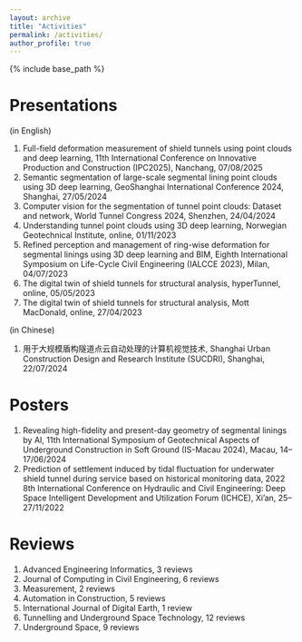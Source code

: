 ```yaml
---
layout: archive
title: "Activities"
permalink: /activities/
author_profile: true
---
```


{% include base_path %}

Presentations
======
(in English)
1.	Full-field deformation measurement of shield tunnels using point clouds and deep learning, 11th International Conference on Innovative Production and Construction (IPC2025), Nanchang, 07/08/2025
1.	Semantic segmentation of large-scale segmental lining point clouds using 3D deep learning, GeoShanghai International Conference 2024, Shanghai, 27/05/2024
1.	Computer vision for the segmentation of tunnel point clouds: Dataset and network, World Tunnel Congress 2024, Shenzhen, 24/04/2024
1.	Understanding tunnel point clouds using 3D deep learning, Norwegian Geotechnical Institute, online, 01/11/2023
1.	Refined perception and management of ring-wise deformation for segmental linings using 3D deep learning and BIM, Eighth International Symposium on Life-Cycle Civil Engineering (IALCCE 2023), Milan, 04/07/2023
1.	The digital twin of shield tunnels for structural analysis, hyperTunnel, online, 05/05/2023
1.	The digital twin of shield tunnels for structural analysis, Mott MacDonald, online, 27/04/2023

(in Chinese)
1.	用于大规模盾构隧道点云自动处理的计算机视觉技术, Shanghai Urban Construction Design and Research Institute (SUCDRI), Shanghai, 22/07/2024

Posters
======
1.	Revealing high-fidelity and present-day geometry of segmental linings by AI, 11th International Symposium of Geotechnical Aspects of Underground Construction in Soft Ground (IS-Macau 2024), Macau, 14–17/06/2024
2.	Prediction of settlement induced by tidal fluctuation for underwater shield tunnel during service based on historical monitoring data, 2022 8th International Conference on Hydraulic and Civil Engineering: Deep Space Intelligent Development and Utilization Forum (ICHCE), Xi’an, 25–27/11/2022

Reviews
======
1.	Advanced Engineering Informatics, 3 reviews
2.	Journal of Computing in Civil Engineering, 6 reviews
3.	Measurement, 2 reviews
4.	Automation in Construction, 5 reviews
5.	International Journal of Digital Earth, 1 review
6.	Tunnelling and Underground Space Technology, 12 reviews
7.	Underground Space, 9 reviews